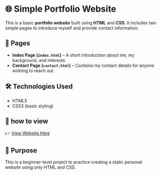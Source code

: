 # 🌐 Simple Portfolio Website

This is a basic **portfolio website** built using **HTML** and **CSS**. It includes two simple pages to introduce myself and provide contact information.

## 📄 Pages

- **index Page (`index.html`)** – A short introduction about me, my background, and interests.  
- **Contact Page (`contact.html`)** – Contains my contact details for anyone wishing to reach out.

## 🛠️ Technologies Used

- HTML5  
- CSS3 (basic styling)

## 🔗 how to view

👉 [View Website Here](link=)

## 🎯 Purpose

This is a beginner-level project to practice creating a static personal website using only HTML and CSS.
